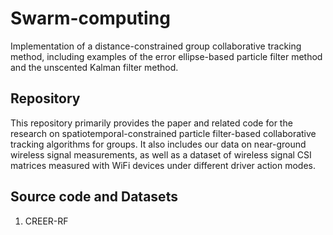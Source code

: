 # Swarm-computing
Implementation of a distance-constrained group collaborative tracking method, including examples of the error ellipse-based particle filter method and the unscented Kalman filter method.

 ## Repository 
 This repository primarily provides the paper and related code for the research on spatiotemporal-constrained particle filter-based collaborative tracking algorithms for groups. It also includes our data on near-ground wireless signal measurements, as well as a dataset of wireless signal CSI matrices measured with WiFi devices under different driver action modes.

## Source code  and Datasets

1. CREER-RF

